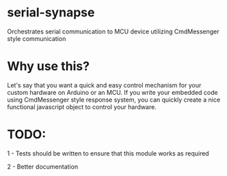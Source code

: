 # serial-synapse
Orchestrates serial communication to MCU device utilizing CmdMessenger style communication

# Why use this?
Let's say that you want a quick and easy control mechanism for your custom hardware on Arduino or an MCU. If you write your embedded code using CmdMessenger style response system, you can quickly create a nice functional javascript object to control your hardware.


# TODO:
1 - Tests should be written to ensure that this module works as required

2 - Better documentation
